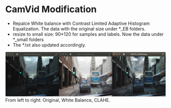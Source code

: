 # CamVid Modification

* Repalce White balance with Contrast Limited Adaptive Histogram Equalization. The data with the original
size under *_EB folders.
* resize to small size: 90*120 for samples and labels. Now the data under *_small folders
* The *.txt also updated accordingly.

![comparation](/img_for_readme/compare.png)
From left to right: Original, White Balance, CLAHE.

